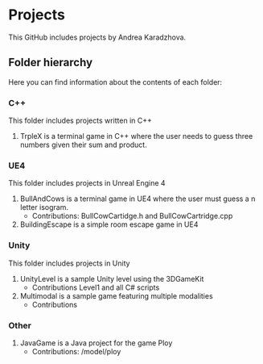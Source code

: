 # Projects

This GitHub includes projects by Andrea Karadzhova.

## Folder hierarchy

Here you can find information about the contents of each folder:

### C++ 

This folder includes projects written in C++

1. TrpleX is a terminal game in C++ where the user needs to guess three numbers given their sum and product. 

### UE4

This folder includes projects in Unreal Engine 4

1. BullAndCows is a terminal game in UE4 where the user must guess a n letter isogram. 
    - Contributions: BullCowCartidge.h and BullCowCartridge.cpp
2. BuildingEscape is a simple room escape game in UE4

### Unity

This folder includes projects in Unity

1. UnityLevel is a sample Unity level using the 3DGameKit
    - Contributions Level1 and all C# scripts
2. Multimodal is a sample game featuring multiple modalities
    - Contributions

### Other

1. JavaGame is a Java project for the game Ploy
    - Contributions: /model/ploy


 
